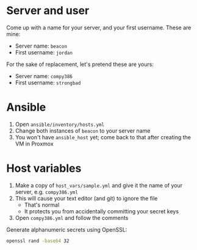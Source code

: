 # Server and user

Come up with a name for your server, and your first username. These are mine:

-   Server name: `beacon`
-   First username: `jordan`

For the sake of replacement, let's pretend these are yours:

-   Server name: `compy386`
-   First username: `strongbad`

# Ansible

1. Open `ansible/inventory/hosts.yml`
1. Change both instances of `beacon` to your server name
1. You won't have `ansible_host` yet; come back to that after creating the VM in Proxmox

# Host variables

1. Make a copy of `host_vars/sample.yml` and give it the name of your server, e.g. `compy386.yml`
1. This will cause your text editor (and git) to ignore the file
    - That's normal
    - It protects you from accidentally committing your secret keys
1. Open `compy386.yml` and follow the comments

Generate alphanumeric secrets using OpenSSL:

```bash
openssl rand -base64 32
```
